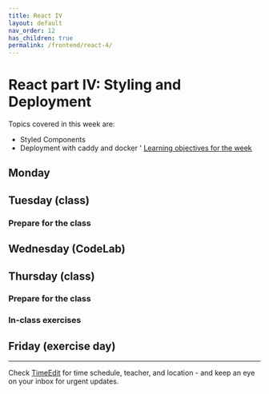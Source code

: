 ```yaml
---
title: React IV
layout: default
nav_order: 12
has_children: true
permalink: /frontend/react-4/
---
```


# React part IV: Styling and Deployment

Topics covered in this week are:

- Styled Components
- Deployment with caddy and docker
'
[Learning objectives for the week](./learningobjectives.md)

## Monday

## Tuesday (class)

### Prepare for the class

## Wednesday (CodeLab)

## Thursday (class)

### Prepare for the class

### In-class exercises

## Friday (exercise day)

<hr>

Check [TimeEdit](https://skema.cphbusiness.dk/) for time schedule, teacher, and location - and keep an eye on your inbox for urgent updates.
